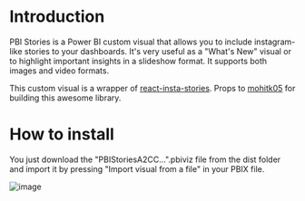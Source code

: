 # Introduction

PBI Stories is a Power BI custom visual that allows you to include instagram-like stories to your dashboards. It's very useful as a "What's New" visual or to highlight important insights in a slideshow format. It supports both images and video formats.

This custom visual is a wrapper of [react-insta-stories](https://www.npmjs.com/package/react-insta-stories). Props to [mohitk05](https://github.com/mohitk05) for building this awesome library.

# How to install

You just download the "PBIStoriesA2CC...".pbiviz file from the dist folder and import it by pressing "Import visual from a file" in your PBIX file.

![image](https://i.imgur.com/zfZ6wDh.png)
